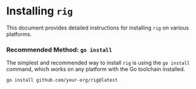 # Installing `rig`

This document provides detailed instructions for installing `rig` on various platforms.

### Recommended Method: `go install`

The simplest and recommended way to install `rig` is using the `go install` command, which works on any platform with the Go toolchain installed.

```bash
go install github.com/your-org/rig@latest
